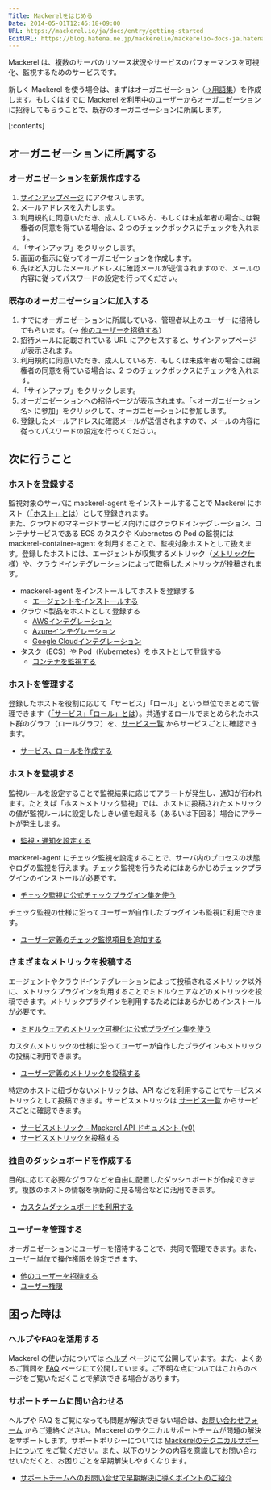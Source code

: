 ```yaml
---
Title: Mackerelをはじめる
Date: 2014-05-01T12:46:18+09:00
URL: https://mackerel.io/ja/docs/entry/getting-started
EditURL: https://blog.hatena.ne.jp/mackerelio/mackerelio-docs-ja.hatenablog.mackerel.io/atom/entry/12921228815723048668
---
```


Mackerel は、複数のサーバのリソース状況やサービスのパフォーマンスを可視化、監視するためのサービスです。

新しく Mackerel を使う場合は、まずはオーガニゼーション（[→用語集](https://mackerel.io/ja/docs/entry/glossary#organization)）を作成します。もしくはすでに Mackerel を利用中のユーザーからオーガニゼーションに招待してもらうことで、既存のオーガニゼーションに所属します。

[:contents]

## オーガニゼーションに所属する

### オーガニゼーションを新規作成する

1. [サインアップページ](https://mackerel.io/signup) にアクセスします。
2. メールアドレスを入力します。
3. 利用規約に同意いただき、成人している方、もしくは未成年者の場合には親権者の同意を得ている場合は、2 つのチェックボックスにチェックを入れます。
4. 「サインアップ」をクリックします。
5. 画面の指示に従ってオーガニゼーションを作成します。
6. 先ほど入力したメールアドレスに確認メールが送信されますので、メールの内容に従ってパスワードの設定を行ってください。

### 既存のオーガニゼーションに加入する

1. すでにオーガニゼーションに所属している、管理者以上のユーザーに招待してもらいます。（→ [他のユーザーを招待する](https://mackerel.io/ja/docs/entry/howto/invite-others)）
2. 招待メールに記載されている URL にアクセスすると、サインアップページが表示されます。
3. 利用規約に同意いただき、成人している方、もしくは未成年者の場合には親権者の同意を得ている場合は、2 つのチェックボックスにチェックを入れます。
4. 「サインアップ」をクリックします。
5. オーガニゼーションへの招待ページが表示されます。「<オーガニゼーション名> に参加」をクリックして、オーガニゼーションに参加します。
6. 登録したメールアドレスに確認メールが送信されますので、メールの内容に従ってパスワードの設定を行ってください。

<h2 id="next-step">次に行うこと</h2>

### ホストを登録する

監視対象のサーバに mackerel-agent をインストールすることで Mackerel にホスト（[「ホスト」とは](https://mackerel.io/ja/docs/entry/spec/about-host)）として登録されます。<br>また、クラウドのマネージドサービス向けにはクラウドインテグレーション、コンテナサービスである ECS のタスクや Kubernetes の Pod の監視には mackerel-container-agent を利用することで、監視対象ホストとして扱えます。登録したホストには、エージェントが収集するメトリック（[メトリック仕様](https://mackerel.io/ja/docs/entry/spec/metrics)）や、クラウドインテグレーションによって取得したメトリックが投稿されます。

* mackerel-agent をインストールしてホストを登録する
  * [エージェントをインストールする](https://mackerel.io/ja/docs/entry/howto/install-agent)
* クラウド製品をホストとして登録する
  * [AWSインテグレーション](https://mackerel.io/ja/docs/entry/integrations/aws)
  * [Azureインテグレーション](https://mackerel.io/ja/docs/entry/integrations/azure)
  * [Google Cloudインテグレーション](https://mackerel.io/ja/docs/entry/integrations/gcp)
* タスク（ECS）や Pod（Kubernetes）をホストとして登録する
  * [コンテナを監視する](https://mackerel.io/ja/docs/entry/howto/container-agent)

### ホストを管理する

登録したホストを役割に応じて「サービス」「ロール」という単位でまとめて管理できます（[「サービス」「ロール」とは](https://mackerel.io/ja/docs/entry/spec/about-service-role)）。共通するロールでまとめられたホスト群のグラフ（ロールグラフ）を、[サービス一覧](https://mackerel.io/my/services) からサービスごとに確認できます。

* [サービス、ロールを作成する](https://mackerel.io/ja/docs/entry/howto/create-services-and-roles)


### ホストを監視する

監視ルールを設定することで監視結果に応じてアラートが発生し、通知が行われます。たとえば「ホストメトリック監視」では、ホストに投稿されたメトリックの値が監視ルールに設定したしきい値を超える（あるいは下回る）場合にアラートが発生します。

* [監視・通知を設定する](https://mackerel.io/ja/docs/entry/howto/alerts)

mackerel-agent にチェック監視を設定することで、サーバ内のプロセスの状態やログの監視を行えます。チェック監視を行うためにはあらかじめチェックプラグインのインストールが必要です。

* [チェック監視に公式チェックプラグイン集を使う](https://mackerel.io/ja/docs/entry/howto/mackerel-check-plugins)

チェック監視の仕様に沿ってユーザーが自作したプラグインも監視に利用できます。

* [ユーザー定義のチェック監視項目を追加する](https://mackerel.io/ja/docs/entry/custom-checks)


### さまざまなメトリックを投稿する

エージェントやクラウドインテグレーションによって投稿されるメトリック以外に、メトリックプラグインを利用することでミドルウェアなどのメトリックを投稿できます。メトリックプラグインを利用するためにはあらかじめインストールが必要です。

* [ミドルウェアのメトリック可視化に公式プラグイン集を使う](https://mackerel.io/ja/docs/entry/howto/mackerel-agent-plugins)

カスタムメトリックの仕様に沿ってユーザーが自作したプラグインもメトリックの投稿に利用できます。

* [ユーザー定義のメトリックを投稿する](https://mackerel.io/ja/docs/entry/advanced/custom-metrics)

特定のホストに紐づかないメトリックは、API などを利用することでサービスメトリックとして投稿できます。サービスメトリックは [サービス一覧](https://mackerel.io/my/services) からサービスごとに確認できます。

* [サービスメトリック - Mackerel API ドキュメント (v0)](https://mackerel.io/ja/api-docs/entry/service-metrics#post)
* [サービスメトリックを投稿する](https://mackerel.io/ja/docs/entry/advanced/fluentd)


### 独自のダッシュボードを作成する

目的に応じて必要なグラフなどを自由に配置したダッシュボードが作成できます。複数のホストの情報を横断的に見る場合などに活用できます。

* [カスタムダッシュボードを利用する](https://mackerel.io/ja/docs/entry/howto/dashboard)


### ユーザーを管理する

オーガニゼーションにユーザーを招待することで、共同で管理できます。また、ユーザー単位で操作権限を設定できます。

* [他のユーザーを招待する](https://mackerel.io/ja/docs/entry/howto/invite-others)
* [ユーザー権限](https://mackerel.io/ja/docs/entry/spec/authority)


## 困った時は

### ヘルプやFAQを活用する

Mackerel の使い方については [ヘルプ](https://mackerel.io/ja/docs/) ページにて公開しています。また、よくあるご質問を [FAQ](https://support.mackerel.io/hc/ja) ページにて公開しています。ご不明な点についてはこれらのページをご覧いただくことで解決できる場合があります。

### サポートチームに問い合わせる

ヘルプや FAQ をご覧になっても問題が解決できない場合は、[お問い合わせフォーム](https://support.mackerel.io/hc/ja/requests/new) からご連絡ください。Mackerel のテクニカルサポートチームが問題の解決をサポートします。サポートポリシーについては [Mackerelのテクニカルサポートについて](https://support.mackerel.io/hc/ja/articles/360043006972-Mackerel%E3%81%AE%E3%83%86%E3%82%AF%E3%83%8B%E3%82%AB%E3%83%AB%E3%82%B5%E3%83%9D%E3%83%BC%E3%83%88%E3%81%AB%E3%81%A4%E3%81%84%E3%81%A6) をご覧ください。また、以下のリンクの内容を意識してお問い合わせいただくと、お困りごとを早期解決しやすくなります。

* [サポートチームへのお問い合せで早期解決に導くポイントのご紹介](https://mackerel.io/ja/blog/entry/20200616)
